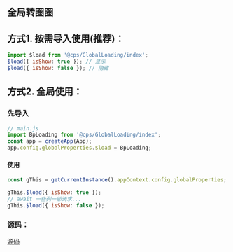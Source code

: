 ## 全局转圈圈

## 方式1. 按需导入使用(推荐)：

```js
import $load from '@cps/GlobalLoading/index';
$load({ isShow: true }); // 显示
$load({ isShow: false }); // 隐藏
```

## 方式2. 全局使用：

### 先导入

```js
// main.js
import BpLoading from '@cps/GlobalLoading/index';
const app = createApp(App);
app.config.globalProperties.$load = BpLoading;
```

#### 使用

```js
const gThis = getCurrentInstance().appContext.config.globalProperties;

gThis.$load({ isShow: true });
// await 一些列一部请求...
gThis.$load({ isShow: false });
```

### 源码：

[源码](./source.md)
